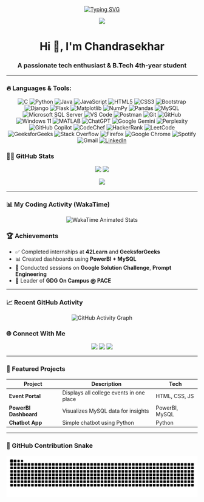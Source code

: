 <!-- Typing SVG Header -->
<p align="center">
  <a href="https://github.com/Chandrasekhar152">
    <img src="https://readme-typing-svg.demolab.com?font=Fira+Code&size=24&pause=1000&center=true&vCenter=true&width=600&lines=Hi+%F0%9F%91%8B%2C+I'm+Chandrasekhar;B.Tech+4th+Year+Student;GDG+Lead+%7C+Tech+Enthusiast;PowerBI+%7C+Python+%7C+Web+Development;Welcome+to+my+GitHub+profile!+%F0%9F%9A%80" alt="Typing SVG" />
  </a>
</p>

<!-- Profile Image -->
<p align="center">
  <img src="https://i.postimg.cc/pTxMVbSJ/myprofile.jpg" width="300px">
</p>

<h1 align="center">Hi 👋, I'm Chandrasekhar</h1>
<h3 align="center">A passionate tech enthusiast & B.Tech 4th-year student</h3>

---

### 🔥 Languages & Tools:

<p align="center">
  <img src="https://img.shields.io/badge/C-00599C?style=for-the-badge&logo=c&logoColor=white" alt="C"/>
  <img src="https://img.shields.io/badge/Python-3670A0?style=for-the-badge&logo=python&logoColor=ffdd54" alt="Python"/>
  <img src="https://img.shields.io/badge/Java-ED8B00?style=for-the-badge&logo=openjdk&logoColor=white" alt="Java"/>
  <img src="https://img.shields.io/badge/JavaScript-F7DF1E?style=for-the-badge&logo=javascript&logoColor=black" alt="JavaScript"/>
  <img src="https://img.shields.io/badge/HTML5-E34F26?style=for-the-badge&logo=html5&logoColor=white" alt="HTML5"/>
  <img src="https://img.shields.io/badge/CSS3-1572B6?style=for-the-badge&logo=css3&logoColor=white" alt="CSS3"/>

  <img src="https://img.shields.io/badge/Bootstrap-7952B3?style=for-the-badge&logo=bootstrap&logoColor=white" alt="Bootstrap"/>
  <img src="https://img.shields.io/badge/Django-092E20?style=for-the-badge&logo=django&logoColor=white" alt="Django"/>
  <img src="https://img.shields.io/badge/Flask-000000?style=for-the-badge&logo=flask&logoColor=white" alt="Flask"/>
  <img src="https://img.shields.io/badge/Matplotlib-black?style=for-the-badge&logo=matplotlib&logoColor=white" alt="Matplotlib"/>
  <img src="https://img.shields.io/badge/NumPy-013243?style=for-the-badge&logo=numpy&logoColor=white" alt="NumPy"/>
  <img src="https://img.shields.io/badge/Pandas-150458?style=for-the-badge&logo=pandas&logoColor=white" alt="Pandas"/>

  <img src="https://img.shields.io/badge/MySQL-4479A1?style=for-the-badge&logo=mysql&logoColor=white" alt="MySQL"/>
  <img src="https://img.shields.io/badge/Microsoft%20SQL%20Server-CC2927?style=for-the-badge&logo=microsoft%20sql%20server&logoColor=white" alt="Microsoft SQL Server"/>

  <img src="https://img.shields.io/badge/Visual%20Studio%20Code-0078D4?style=for-the-badge&logo=visual-studio-code&logoColor=white" alt="VS Code"/>
  <img src="https://img.shields.io/badge/Postman-FF6C37?style=for-the-badge&logo=postman&logoColor=white" alt="Postman"/>
  <img src="https://img.shields.io/badge/Git-F05033?style=for-the-badge&logo=git&logoColor=white" alt="Git"/>
  <img src="https://img.shields.io/badge/GitHub-181717?style=for-the-badge&logo=github&logoColor=white" alt="GitHub"/>
  <img src="https://img.shields.io/badge/Windows%2011-0078D4?style=for-the-badge&logo=windows%2011&logoColor=white" alt="Windows 11"/>
  <img src="https://img.shields.io/badge/MATLAB-0076A8?style=for-the-badge&logo=matlab&logoColor=white" alt="MATLAB"/>

  <img src="https://img.shields.io/badge/ChatGPT-74AA9C?style=for-the-badge&logo=openai&logoColor=white" alt="ChatGPT"/>
  <img src="https://img.shields.io/badge/Google%20Gemini-8E75B2?style=for-the-badge&logo=google%20gemini&logoColor=white" alt="Google Gemini"/>
  <img src="https://img.shields.io/badge/Perplexity-000000?style=for-the-badge&logo=perplexity&logoColor=088F8F" alt="Perplexity"/>
  <img src="https://img.shields.io/badge/GitHub%20Copilot-8957E5?style=for-the-badge&logo=github%20copilot&logoColor=white" alt="GitHub Copilot"/>

  <img src="https://img.shields.io/badge/CodeChef-964B00?style=for-the-badge&logo=codechef&logoColor=white" alt="CodeChef"/>
  <img src="https://img.shields.io/badge/HackerRank-2EC866?style=for-the-badge&logo=hackerrank&logoColor=white" alt="HackerRank"/>
  <img src="https://img.shields.io/badge/LeetCode-000000?style=for-the-badge&logo=leetcode&logoColor=orange" alt="LeetCode"/>
  <img src="https://img.shields.io/badge/GeeksforGeeks-grey?style=for-the-badge&logo=geeksforgeeks&logoColor=35914C" alt="GeeksforGeeks"/>
  <img src="https://img.shields.io/badge/Stack%20Overflow-FE7A16?style=for-the-badge&logo=stack%20overflow&logoColor=white" alt="Stack Overflow"/>

  <img src="https://img.shields.io/badge/Firefox-FF7139?style=for-the-badge&logo=firefox%20browser&logoColor=white" alt="Firefox"/>
  <img src="https://img.shields.io/badge/Google%20Chrome-4285F4?style=for-the-badge&logo=google%20chrome&logoColor=white" alt="Google Chrome"/>
  <img src="https://img.shields.io/badge/Spotify-1ED760?style=for-the-badge&logo=spotify&logoColor=white" alt="Spotify"/>
  <img src="https://img.shields.io/badge/Gmail-D14836?style=for-the-badge&logo=gmail&logoColor=white" alt="Gmail"/>
  <a href="https://www.linkedin.com/in/sadhu-chandra-sekhar/" target="_blank"><img src="https://img.shields.io/badge/LinkedIn-0077B5?style=for-the-badge&logo=linkedin&logoColor=white" alt="LinkedIn"/></a>
</p>

### 🧑‍💻 GitHub Stats

<p align="center">
  <img src="https://github-readme-stats.vercel.app/api?username=Chandrasekhar152&show_icons=true&theme=tokyonight" width="48%"/>
  <img src="https://github-readme-streak-stats.herokuapp.com/?user=Chandrasekhar152&theme=tokyonight" width="48%"/>
</p>

<p align="center">
  <img src="https://github-readme-stats.vercel.app/api/top-langs/?username=Chandrasekhar152&layout=compact&theme=tokyonight" width="48%"/>
</p>

---


### 📊 My Coding Activity (WakaTime)

<p align="center">
  <img src="PASTE_YOUR_WAKATIME_GIF_URL_HERE" alt="WakaTime Animated Stats" />
</p>


### 🏆 Achievements

- ✅ Completed internships at **42Learn** and **GeeksforGeeks**
- 📊 Created dashboards using **PowerBI + MySQL**
- 🎤 Conducted sessions on **Google Solution Challenge**, **Prompt Engineering**
- 🚀 Leader of **GDG On Campus @ PACE**


---

### 📈 Recent GitHub Activity

<p align="center">
  <img src="https://activity-graph.vercel.app/graph?username=Chandrasekhar152&theme=react-dark" alt="GitHub Activity Graph" />
</p>

### 🌐 Connect With Me

<p align="center">
  <a href="https://linkedin.com/in/chandrasekhar152" target="_blank"><img src="https://img.shields.io/badge/LinkedIn-blue?logo=linkedin&style=for-the-badge" /></a>
  <a href="mailto:chandrasekharsadhu79@gmail.com"><img src="https://img.shields.io/badge/Gmail-red?logo=gmail&style=for-the-badge" /></a>
  <a href="https://github.com/Chandrasekhar152"><img src="https://img.shields.io/badge/GitHub-black?logo=github&style=for-the-badge" /></a>
</p>

---



### 📂 Featured Projects

| Project               | Description                               | Tech               |
|-----------------------|-------------------------------------------|--------------------|
| **Event Portal**      | Displays all college events in one place  | HTML, CSS, JS      |
| **PowerBI Dashboard** | Visualizes MySQL data for insights        | PowerBI, MySQL     |
| **Chatbot App**       | Simple chatbot using Python               | Python             |

---

### 🐍 GitHub Contribution Snake

<p align="center">
  <img src="https://raw.githubusercontent.com/Chandrasekhar152/Chandrasekhar152/output/github-contribution-grid-snake.svg" alt="snake animation" />
</p>
